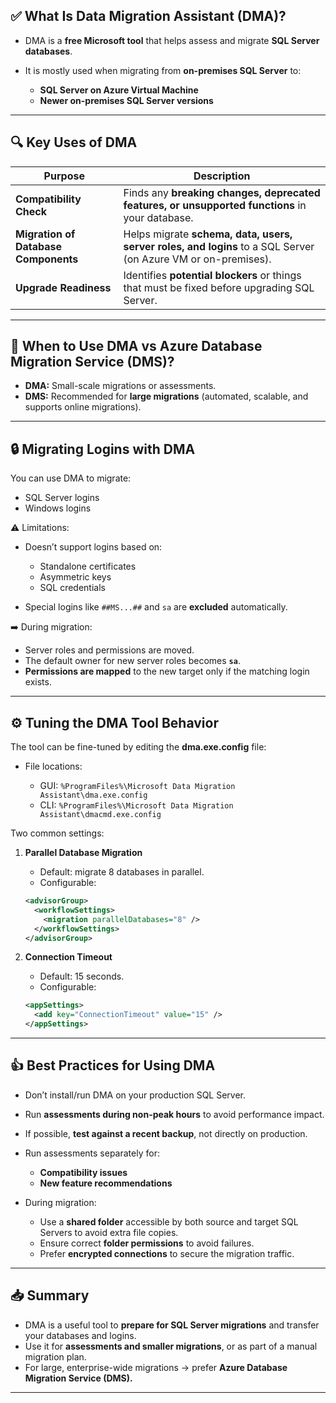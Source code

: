 ## ✅ **What Is Data Migration Assistant (DMA)?**

- DMA is a **free Microsoft tool** that helps assess and migrate **SQL Server databases**.
- It is mostly used when migrating from **on-premises SQL Server** to:

  - **SQL Server on Azure Virtual Machine**
  - **Newer on-premises SQL Server versions**

---

## 🔍 **Key Uses of DMA**

| Purpose                              | Description                                                                                                   |
| ------------------------------------ | ------------------------------------------------------------------------------------------------------------- |
| **Compatibility Check**              | Finds any **breaking changes, deprecated features, or unsupported functions** in your database.               |
| **Migration of Database Components** | Helps migrate **schema, data, users, server roles, and logins** to a SQL Server (on Azure VM or on-premises). |
| **Upgrade Readiness**                | Identifies **potential blockers** or things that must be fixed before upgrading SQL Server.                   |

---

## 🔑 **When to Use DMA vs Azure Database Migration Service (DMS)?**

- **DMA:** Small-scale migrations or assessments.
- **DMS:** Recommended for **large migrations** (automated, scalable, and supports online migrations).

---

## 🔒 **Migrating Logins with DMA**

You can use DMA to migrate:

- SQL Server logins
- Windows logins

⚠️ Limitations:

- Doesn’t support logins based on:

  - Standalone certificates
  - Asymmetric keys
  - SQL credentials

- Special logins like `##MS...##` and `sa` are **excluded** automatically.

➡️ During migration:

- Server roles and permissions are moved.
- The default owner for new server roles becomes **`sa`**.
- **Permissions are mapped** to the new target only if the matching login exists.

---

## ⚙️ **Tuning the DMA Tool Behavior**

The tool can be fine-tuned by editing the **dma.exe.config** file:

- File locations:

  - GUI: `%ProgramFiles%\Microsoft Data Migration Assistant\dma.exe.config`
  - CLI: `%ProgramFiles%\Microsoft Data Migration Assistant\dmacmd.exe.config`

Two common settings:

1. **Parallel Database Migration**

   - Default: migrate 8 databases in parallel.
   - Configurable:

   ```xml
   <advisorGroup>
     <workflowSettings>
       <migration parallelDatabases="8" />
     </workflowSettings>
   </advisorGroup>
   ```

2. **Connection Timeout**

   - Default: 15 seconds.
   - Configurable:

   ```xml
   <appSettings>
     <add key="ConnectionTimeout" value="15" />
   </appSettings>
   ```

---

## 👍 **Best Practices for Using DMA**

- Don’t install/run DMA on your production SQL Server.
- Run **assessments during non-peak hours** to avoid performance impact.
- If possible, **test against a recent backup**, not directly on production.
- Run assessments separately for:

  - **Compatibility issues**
  - **New feature recommendations**

- During migration:

  - Use a **shared folder** accessible by both source and target SQL Servers to avoid extra file copies.
  - Ensure correct **folder permissions** to avoid failures.
  - Prefer **encrypted connections** to secure the migration traffic.

---

## 📥 **Summary**

- DMA is a useful tool to **prepare for SQL Server migrations** and transfer your databases and logins.
- Use it for **assessments and smaller migrations**, or as part of a manual migration plan.
- For large, enterprise-wide migrations → prefer **Azure Database Migration Service (DMS).**

---
